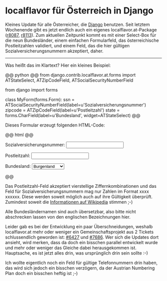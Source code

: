 # localflavor für Österreich in Django

Kleines Update für alle Österreicher, die [Django](http://www.djangoproject.com) benutzen. Seit letztem Wochenende gibt es jetzt endlich auch ein eigenes localflavor.at-Package ([r8087](http://code.djangoproject.com/changeset/8087), [r8113](http://code.djangoproject.com/changeset/8113)). Zum aktuellen Zeitpunkt kommt es mit einer Select-Box für die neun Bundesländer, einem einfachen Formularfeld, das österreichische Postleitzahlen validiert, und einem Feld, das die hier gültigen Sozialversicherungsnummern akzeptiert, daher.

-------------------------------

Was heißt das im Klartext? Hier ein kleines Beispiel:

@@ python @@
from django.contrib.localflavor.at.forms import ATStateSelect, ATZipCodeField, ATSocialSecurityNumberField

from django import forms

class MyForm(forms.Form):
    ssn = ATSocialSecurityNumberField(label=u'Sozialversicherungsnummer')
    zipcode = ATZipCodeField(label=u'Postleitzahl')
    state = forms.CharField(label=u'Bundesland', widget=ATStateSelect)
@@

Dieses Formular erzeugt folgenden HTML-Code:

@@ html @@
<p><label for="id_ssn">Sozialversicherungsnummer:</label> 
    <input type="text" name="ssn" id="id_ssn" /></p>
<p><label for="id_zipcode">Postleitzahl:</label>
    <input type="text" name="zipcode" id="id_zipcode" /></p>
<p><label for="id_state">Bundesland:</label> 
    <select name="state" id="id_state">
        <option value="BL">Burgenland</option>
        <option value="KA">Carinthia</option>
        <option value="NO">Lower Austria</option>
        <option value="OO">Upper Austria</option>
        <option value="SA">Salzburg</option>
        <option value="ST">Styria</option>
        <option value="TI">Tyrol</option>
        <option value="VO">Vorarlberg</option>
        <option value="WI">Vienna</option>
    </select></p>
@@

Das Postleitzahl-Feld akzeptiert vierstellige Ziffernkombinationen und das Feld für Sozialversicherungsnummern mag nur Zahlen im Format xxxx xxxxxx. Diese werden soweit möglich auch auf ihre Gültigkeit überprüft. Zumindest soweit die [Informationen auf Wikipedia](http://de.wikipedia.org/wiki/Sozialversicherungsnummer#.C3.96sterreich) stimmen ;-)

Alle Bundesländernamen sind auch übersetzbar, also bitte nicht abschrecken lassen von den englischen Bezeichnungen hier.

Leider gab es bei der Entwicklung ein paar Überschneidungen, weshalb localflavor.at mehr oder weniger ein Gemeinschaftsprojekt aus 2 Tickets schlussendlich geworden ist: [#6427](http://code.djangoproject.com/ticket/6427) und [#7686](http://code.djangoproject.com/ticket/7686). Wer sich die Updates dort ansieht, wird merken, dass da doch ein bisschen parallel entwickelt wurde und mehr oder weniger das Gleiche dabei herausgekommen ist. Hauptsache, es ist jetzt alles drin, was ursprünglich drin sein sollte :-)

Ich wollte eigentlich noch ein Feld für gültige Telefonnummern drin haben, das wird sich jedoch ein bisschen verzögern, da der Austrian Numbering Plan doch ein bisschen heftig ist ;-)
